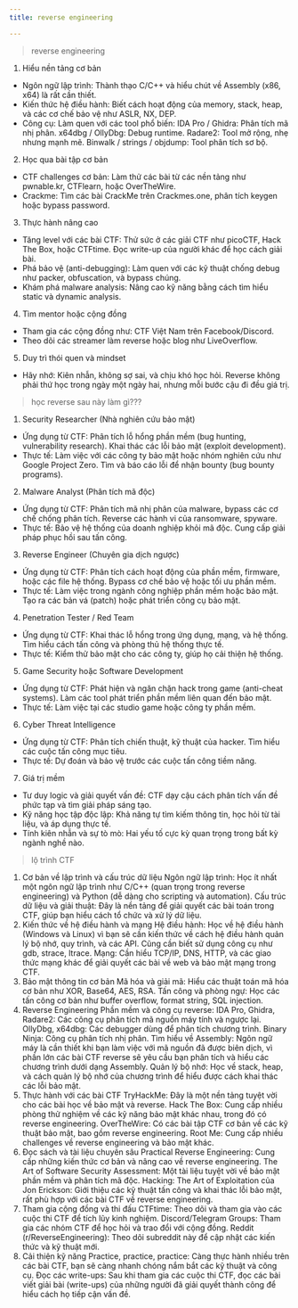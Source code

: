 ```yaml
---
title: reverse engineering

---
```


> reverse engineering

1. Hiểu nền tảng cơ bản
- Ngôn ngữ lập trình: Thành thạo C/C++ và hiểu chút về Assembly (x86, x64) là rất cần thiết.
- Kiến thức hệ điều hành: Biết cách hoạt động của memory, stack, heap, và các cơ chế bảo vệ như ASLR, NX, DEP.
- Công cụ: Làm quen với các tool phổ biến:
IDA Pro / Ghidra: Phân tích mã nhị phân.
x64dbg / OllyDbg: Debug runtime.
 Radare2: Tool mở rộng, nhẹ nhưng mạnh mẽ.
Binwalk / strings / objdump: Tool phân tích sơ bộ.
2. Học qua bài tập cơ bản
- CTF challenges cơ bản: Làm thử các bài từ các nền tảng như pwnable.kr, CTFlearn, hoặc OverTheWire.
- Crackme: Tìm các bài CrackMe trên Crackmes.one, phân tích keygen hoặc bypass password.
3. Thực hành nâng cao
- Tăng level với các bài CTF:
Thử sức ở các giải CTF như picoCTF, Hack The Box, hoặc CTFtime.
Đọc write-up của người khác để học cách giải bài.
- Phá bảo vệ (anti-debugging):
Làm quen với các kỹ thuật chống debug như packer, obfuscation, và bypass chúng.
- Khám phá malware analysis:
Nâng cao kỹ năng bằng cách tìm hiểu static và dynamic analysis.
4. Tìm mentor hoặc cộng đồng
- Tham gia các cộng đồng như:
CTF Việt Nam trên Facebook/Discord.
- Theo dõi các streamer làm reverse hoặc blog như LiveOverflow.
5. Duy trì thói quen và mindset
- Hãy nhớ: Kiên nhẫn, không sợ sai, và chịu khó học hỏi. Reverse không phải thứ học trong ngày một ngày hai, nhưng mỗi bước cậu đi đều giá trị.


> học reverse sau này làm gì???

1. Security Researcher (Nhà nghiên cứu bảo mật)
- Ứng dụng từ CTF:
Phân tích lỗ hổng phần mềm (bug hunting, vulnerability research).
Khai thác các lỗi bảo mật (exploit development).
- Thực tế:
Làm việc với các công ty bảo mật hoặc nhóm nghiên cứu như Google Project Zero.
Tìm và báo cáo lỗi để nhận bounty (bug bounty programs).
2. Malware Analyst (Phân tích mã độc)
- Ứng dụng từ CTF:
Phân tích mã nhị phân của malware, bypass các cơ chế chống phân tích.
Reverse các hành vi của ransomware, spyware.
- Thực tế:
Bảo vệ hệ thống của doanh nghiệp khỏi mã độc.
Cung cấp giải pháp phục hồi sau tấn công.
3. Reverse Engineer (Chuyên gia dịch ngược)
- Ứng dụng từ CTF:
Phân tích cách hoạt động của phần mềm, firmware, hoặc các file hệ thống.
Bypass cơ chế bảo vệ hoặc tối ưu phần mềm.
- Thực tế:
Làm việc trong ngành công nghiệp phần mềm hoặc bảo mật.
Tạo ra các bản vá (patch) hoặc phát triển công cụ bảo mật.
4. Penetration Tester / Red Team
- Ứng dụng từ CTF:
Khai thác lỗ hổng trong ứng dụng, mạng, và hệ thống.
Tìm hiểu cách tấn công và phòng thủ hệ thống thực tế.
- Thực tế:
Kiểm thử bảo mật cho các công ty, giúp họ cải thiện hệ thống.
5. Game Security hoặc Software Development
- Ứng dụng từ CTF:
Phát hiện và ngăn chặn hack trong game (anti-cheat systems).
Làm các tool phát triển phần mềm liên quan đến bảo mật.
- Thực tế:
Làm việc tại các studio game hoặc công ty phần mềm.
6. Cyber Threat Intelligence
- Ứng dụng từ CTF:
Phân tích chiến thuật, kỹ thuật của hacker.
Tìm hiểu các cuộc tấn công mục tiêu.
- Thực tế:
Dự đoán và bảo vệ trước các cuộc tấn công tiềm năng.
7. Giá trị mềm
- Tư duy logic và giải quyết vấn đề: CTF dạy cậu cách phân tích vấn đề phức tạp và tìm giải pháp sáng tạo.
- Kỹ năng học tập độc lập: Khả năng tự tìm kiếm thông tin, học hỏi từ tài liệu, và áp dụng thực tế.
- Tính kiên nhẫn và sự tò mò: Hai yếu tố cực kỳ quan trọng trong bất kỳ ngành nghề nào.
> lộ trình CTF

1. Cơ bản về lập trình và cấu trúc dữ liệu
Ngôn ngữ lập trình: Học ít nhất một ngôn ngữ lập trình như C/C++ (quan trọng trong reverse engineering) và Python (dễ dàng cho scripting và automation).
Cấu trúc dữ liệu và giải thuật: Đây là nền tảng để giải quyết các bài toán trong CTF, giúp bạn hiểu cách tổ chức và xử lý dữ liệu.
2. Kiến thức về hệ điều hành và mạng
Hệ điều hành: Học về hệ điều hành (Windows và Linux) vì bạn sẽ cần kiến thức về cách hệ điều hành quản lý bộ nhớ, quy trình, và các API. Cũng cần biết sử dụng công cụ như gdb, strace, ltrace.
Mạng: Cần hiểu TCP/IP, DNS, HTTP, và các giao thức mạng khác để giải quyết các bài về web và bảo mật mạng trong CTF.
3. Bảo mật thông tin cơ bản
Mã hóa và giải mã: Hiểu các thuật toán mã hóa cơ bản như XOR, Base64, AES, RSA.
Tấn công và phòng ngự: Học các tấn công cơ bản như buffer overflow, format string, SQL injection.
4. Reverse Engineering
Phần mềm và công cụ reverse:
IDA Pro, Ghidra, Radare2: Các công cụ phân tích mã nguồn máy tính và ngược lại.
OllyDbg, x64dbg: Các debugger dùng để phân tích chương trình.
Binary Ninja: Công cụ phân tích nhị phân.
Tìm hiểu về Assembly: Ngôn ngữ máy là cần thiết khi bạn làm việc với mã nguồn đã được biên dịch, vì phần lớn các bài CTF reverse sẽ yêu cầu bạn phân tích và hiểu các chương trình dưới dạng Assembly.
Quản lý bộ nhớ: Học về stack, heap, và cách quản lý bộ nhớ của chương trình để hiểu được cách khai thác các lỗi bảo mật.
5. Thực hành với các bài CTF
TryHackMe: Đây là một nền tảng tuyệt vời cho các bài học về bảo mật và reverse.
Hack The Box: Cung cấp nhiều phòng thử nghiệm về các kỹ năng bảo mật khác nhau, trong đó có reverse engineering.
OverTheWire: Có các bài tập CTF cơ bản về các kỹ thuật bảo mật, bao gồm reverse engineering.
Root Me: Cung cấp nhiều challenges về reverse engineering và bảo mật khác.
6. Đọc sách và tài liệu chuyên sâu
Practical Reverse Engineering: Cung cấp những kiến thức cơ bản và nâng cao về reverse engineering.
The Art of Software Security Assessment: Một tài liệu tuyệt vời về bảo mật phần mềm và phân tích mã độc.
Hacking: The Art of Exploitation của Jon Erickson: Giới thiệu các kỹ thuật tấn công và khai thác lỗi bảo mật, rất phù hợp với các bài CTF về reverse engineering.
7. Tham gia cộng đồng và thi đấu
CTFtime: Theo dõi và tham gia vào các cuộc thi CTF để tích lũy kinh nghiệm.
Discord/Telegram Groups: Tham gia các nhóm CTF để học hỏi và trao đổi với cộng đồng.
Reddit (r/ReverseEngineering): Theo dõi subreddit này để cập nhật các kiến thức và kỹ thuật mới.
8. Cải thiện kỹ năng
Practice, practice, practice: Càng thực hành nhiều trên các bài CTF, bạn sẽ càng nhanh chóng nắm bắt các kỹ thuật và công cụ.
Đọc các write-ups: Sau khi tham gia các cuộc thi CTF, đọc các bài viết giải bài (write-ups) của những người đã giải quyết thành công để hiểu cách họ tiếp cận vấn đề.
